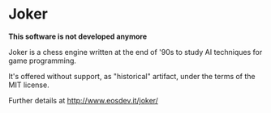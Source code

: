 # Joker

**This software is not developed anymore**

Joker is a chess engine written at the end of '90s to study AI techniques
for game programming.

It's offered without support, as "historical" artifact, under the terms
of the MIT license.

Further details at http://www.eosdev.it/joker/
